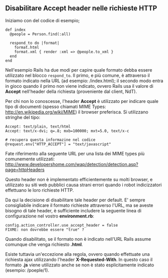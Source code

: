 ## Disabilitare Accept header nelle richieste HTTP

Iniziamo con del codice di esempio;

	def index
	  @people = Person.find(:all)

	  respond_to do |format|
	    format.html
	    format.xml { render :xml => @people.to_xml }
	  end
	end

Nell'esempio Rails ha due modi per capire quale formato debba essere utilizzato nel blocco `respond_to`. Il primo, e più comune, è attraverso il formato indicato nella URL (ad esempio: /index.html); il secondo modo entra in gioco quando il primo non viene indicato, ovvero Rails usa il valore di **Accept** nell'header della richiesta (proveniente dal client, NdT).

Per chi non lo conoscesse, l'header **Accept** è utilizzato per indicare quale tipo di documenti (spesso chiamati MIME Types: http://en.wikipedia.org/wiki/MIME) il browser preferisca. Si utilizzano stringhe del tipo:

	Accept: text/plain, text/html
	Accept: text/x-dvi; q=.8; mxb=100000; mxt=5.0, text/x-c

	# recupera questa informazine nel codice
	@request.env["HTTP_ACCEPT"] = "text/javascript"

Fate riferimento alla seguente URL per una lista dei MIME types più comunemente utilizzati:
http://www.developershome.com/wap/detection/detection.asp?page=httpHeaders

Questo header non è implementato efficientemente su molti browser, e utilizzato su siti web pubblici causa strani errori quando i robot indicizzatori effettuano le loro richieste HTTP.

Da qui la decisione di disabilitare tale header per default. E' sempre consigliabile indicare il formato richieste attraverso l'URL, ma se aveste bisogno di tale header, è sufficiente includere la seguente linea di configurazione nel vostro **environment.rb**:

	config.action_controller.use_accept_header = false
	FIXME: non dovrebbe essere "true" ?

Quando disabilitato, se il formato non è indicato nell'URL Rails assume comunque che venga richiesto **.html**.

Esiste tuttavia un'eccezione alla regola, ovvero quando effettuate una richiesta ajax utilizzando l'header **X-Requested-With**. In questo caso il formato **.js** viene utilizzato anche se non è stato esplicitamente indicato (esempio: /poeple/1).
